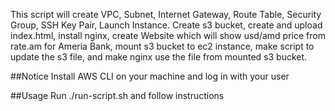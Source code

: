 This script will create VPC, Subnet, Internet Gateway, Route Table, Security Group, SSH Key Pair, Launch Instance. Create s3 bucket, create and upload index.html, install nginx, create Website which will show usd/amd price from rate.am for Ameria Bank, mount s3 bucket to ec2 instance, make script to update the s3 file, and make nginx use the file from mounted s3 bucket.

##Notice
Install AWS CLI on your machine and log in with your user

##Usage
Run ./run-script.sh and follow instructions
